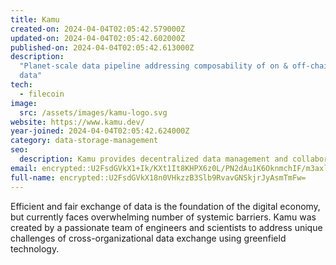 ```yaml
---
title: Kamu
created-on: 2024-04-04T02:05:42.579000Z
updated-on: 2024-04-04T02:05:42.602000Z
published-on: 2024-04-04T02:05:42.613000Z
description:
  "Planet-scale data pipeline addressing composability of on & off-chain
  data"
tech:
  - filecoin
image:
  src: /assets/images/kamu-logo.svg
website: https://www.kamu.dev/
year-joined: 2024-04-04T02:05:42.624000Z
category: data-storage-management
seo:
  description: Kamu provides decentralized data management and collaboration tools.
email: encrypted::U2FsdGVkX1+Ik/KXt1It8KHPX6z0L/PN2dAu1K6OknmchIF/m3axlsjBCV0FUPxW
full-name: encrypted::U2FsdGVkX18n0VHkzzB3Slb9RvavGNSkjrJyAsmTmFw=
---
```


Efficient and fair exchange of data is the foundation of the digital economy, but currently faces overwhelming number of systemic barriers. Kamu was created by a passionate team of engineers and scientists to address unique challenges of cross-organizational data exchange using greenfield technology.
